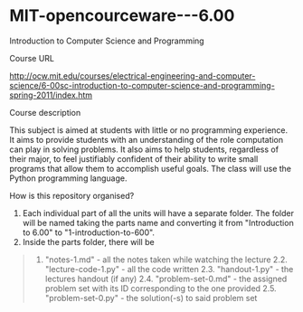 MIT-opencourceware---6.00
=========================

Introduction to Computer Science and Programming

Course URL

http://ocw.mit.edu/courses/electrical-engineering-and-computer-science/6-00sc-introduction-to-computer-science-and-programming-spring-2011/index.htm

Course description

This subject is aimed at students with little or no programming experience. It aims to provide students with an understanding of the role computation can play in solving problems. It also aims to help students, regardless of their major, to feel justifiably confident of their ability to write small programs that allow them to accomplish useful goals. The class will use the Python programming language.

How is this repository organised?

1. Each individual part of all the units will have a separate folder. The folder will be named taking the parts name and converting it from "Introduction to 6.00" to "1-introduction-to-600".
2. Inside the parts folder, there will be
> 1. "notes-1.md" - all the notes taken while watching the lecture
	2.2. "lecture-code-1.py" - all the code written
	2.3. "handout-1.py" - the lectures handout (if any)
	2.4. "problem-set-0.md" - the assigned problem set with its ID corresponding to the one provided
	2.5. "problem-set-0.py" - the solution(-s) to said problem set

